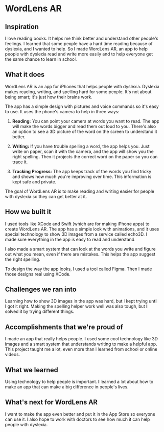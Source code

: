 # WordLens AR

## Inspiration
I love reading books. It helps me think better and understand other people's feelings. I learned that some people have a hard time reading because of dyslexia, and I wanted to help. So I made WordLens AR, an app to help people with dyslexia read and write more easily and to help everyone get the same chance to learn in school.

## What it does
WordLens AR is an app for iPhones that helps people with dyslexia. Dyslexia makes reading, writing, and spelling hard for some people. It's not about being smart; it's just how their brains work.

The app has a simple design with pictures and voice commands so it's easy to use. It uses the phone's camera to help in three ways:

1. **Reading:** You can point your camera at words you want to read. The app will make the words bigger and read them out loud to you. There's also an option to see a 3D picture of the word on the screen to understand it better.

2. **Writing:** If you have trouble spelling a word, the app helps you. Just write on paper, scan it with the camera, and the app will show you the right spelling. Then it projects the correct word on the paper so you can trace it.

3. **Tracking Progress:** The app keeps track of the words you find tricky and shows how much you're improving over time. This information is kept safe and private.

The goal of WordLens AR is to make reading and writing easier for people with dyslexia so they can get better at it.

## How we built it
I used tools like XCode and Swift (which are for making iPhone apps) to create WordLens AR. The app has a simple look with animations, and it uses special technology to show 3D images from a service called echo3D. I made sure everything in the app is easy to read and understand.

I also made a smart system that can look at the words you write and figure out what you mean, even if there are mistakes. This helps the app suggest the right spelling.

To design the way the app looks, I used a tool called Figma. Then I made those designs real using XCode.

## Challenges we ran into
Learning how to show 3D images in the app was hard, but I kept trying until I got it right. Making the spelling helper work well was also tough, but I solved it by trying different things.

## Accomplishments that we're proud of
I made an app that really helps people. I used some cool technology like 3D images and a smart system that understands writing to make a helpful app. This project taught me a lot, even more than I learned from school or online videos.

## What we learned
Using technology to help people is important. I learned a lot about how to make an app that can make a big difference in people's lives.

## What's next for WordLens AR
I want to make the app even better and put it in the App Store so everyone can use it. I also hope to work with doctors to see how much it can help people with dyslexia.
